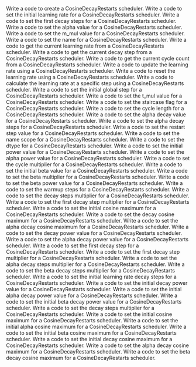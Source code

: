 Write a code to create a CosineDecayRestarts scheduler.
Write a code to set the initial learning rate for a CosineDecayRestarts scheduler.
Write a code to set the first decay steps for a CosineDecayRestarts scheduler.
Write a code to set the alpha value for a CosineDecayRestarts scheduler.
Write a code to set the m_mul value for a CosineDecayRestarts scheduler.
Write a code to set the name for a CosineDecayRestarts scheduler.
Write a code to get the current learning rate from a CosineDecayRestarts scheduler.
Write a code to get the current decay step from a CosineDecayRestarts scheduler.
Write a code to get the current cycle count from a CosineDecayRestarts scheduler.
Write a code to update the learning rate using a CosineDecayRestarts scheduler.
Write a code to reset the learning rate using a CosineDecayRestarts scheduler.
Write a code to calculate the learning rate at a specific step using a CosineDecayRestarts scheduler.
Write a code to set the initial global step for a CosineDecayRestarts scheduler.
Write a code to set the t_mul value for a CosineDecayRestarts scheduler.
Write a code to set the staircase flag for a CosineDecayRestarts scheduler.
Write a code to set the cycle length for a CosineDecayRestarts scheduler.
Write a code to set the alpha decay value for a CosineDecayRestarts scheduler.
Write a code to set the alpha decay steps for a CosineDecayRestarts scheduler.
Write a code to set the restart step value for a CosineDecayRestarts scheduler.
Write a code to set the name scope for a CosineDecayRestarts scheduler.
Write a code to set the dtype for a CosineDecayRestarts scheduler.
Write a code to set the initial power value for a CosineDecayRestarts scheduler.
Write a code to set the alpha power value for a CosineDecayRestarts scheduler.
Write a code to set the cycle multiplier for a CosineDecayRestarts scheduler.
Write a code to set the initial beta value for a CosineDecayRestarts scheduler.
Write a code to set the beta multiplier for a CosineDecayRestarts scheduler.
Write a code to set the beta power value for a CosineDecayRestarts scheduler.
Write a code to set the warmup steps for a CosineDecayRestarts scheduler.
Write a code to set the decay steps multiplier for a CosineDecayRestarts scheduler.
Write a code to set the first decay step multiplier for a CosineDecayRestarts scheduler.
Write a code to set the initial cosine maximum for a CosineDecayRestarts scheduler.
Write a code to set the decay cosine maximum for a CosineDecayRestarts scheduler.
Write a code to set the alpha decay cosine maximum for a CosineDecayRestarts scheduler.
Write a code to set the decay power value for a CosineDecayRestarts scheduler.
Write a code to set the alpha decay power value for a CosineDecayRestarts scheduler.
Write a code to set the first decay step for a CosineDecayRestarts scheduler.
Write a code to set the first decay step multiplier for a CosineDecayRestarts scheduler.
Write a code to set the alpha decay steps multiplier for a CosineDecayRestarts scheduler.
Write a code to set the beta decay steps multiplier for a CosineDecayRestarts scheduler.
Write a code to set the initial learning rate decay steps for a CosineDecayRestarts scheduler.
Write a code to set the initial decay power value for a CosineDecayRestarts scheduler.
Write a code to set the initial alpha decay power value for a CosineDecayRestarts scheduler.
Write a code to set the initial beta decay power value for a CosineDecayRestarts scheduler.
Write a code to set the decay steps multiplier for a CosineDecayRestarts scheduler.
Write a code to set the initial cosine maximum for a CosineDecayRestarts scheduler.
Write a code to set the initial alpha cosine maximum for a CosineDecayRestarts scheduler.
Write a code to set the initial beta cosine maximum for a CosineDecayRestarts scheduler.
Write a code to set the initial decay cosine maximum for a CosineDecayRestarts scheduler.
Write a code to set the alpha decay cosine maximum for a CosineDecayRestarts scheduler.
Write a code to set the beta decay cosine maximum for a CosineDecayRestarts scheduler.